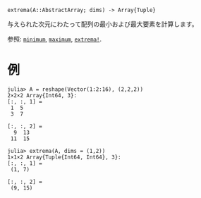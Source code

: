 ```
extrema(A::AbstractArray; dims) -> Array{Tuple}
```

与えられた次元にわたって配列の最小および最大要素を計算します。

参照: [`minimum`](@ref), [`maximum`](@ref), [`extrema!`](@ref).

# 例

```jldoctest
julia> A = reshape(Vector(1:2:16), (2,2,2))
2×2×2 Array{Int64, 3}:
[:, :, 1] =
 1  5
 3  7

[:, :, 2] =
  9  13
 11  15

julia> extrema(A, dims = (1,2))
1×1×2 Array{Tuple{Int64, Int64}, 3}:
[:, :, 1] =
 (1, 7)

[:, :, 2] =
 (9, 15)
```
